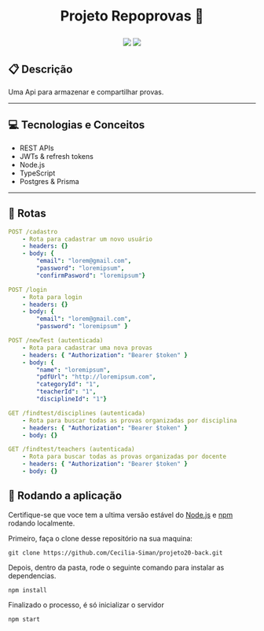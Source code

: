 # <p align='center'> Projeto Repoprovas :pencil: </p>

<p align = "center">
   <img src="https://img.shields.io/badge/author-CECÍLIA_SIMAN_SALEMA-4dae71?style=flat-square" />
   <img src="https://img.shields.io/github/languages/count/CECÍLIA_SIMAN_SALEMA/REPOPROVAS?color=4dae71&style=flat-square" />
</p>

##  :clipboard: Descrição

Uma Api para armazenar e compartilhar provas. 

***

## :computer:	 Tecnologias e Conceitos

- REST APIs
- JWTs & refresh tokens
- Node.js
- TypeScript
- Postgres & Prisma

***

## :rocket: Rotas

```yml
POST /cadastro
    - Rota para cadastrar um novo usuário
    - headers: {}
    - body: {
        "email": "lorem@gmail.com",
        "password": "loremipsum",
        "confirmPasword": "loremipsum"}
```

```yml
POST /login
    - Rota para login
    - headers: {}
    - body: {
        "email": "lorem@gmail.com",
        "password": "loremipsum" }
```

```yml
POST /newTest (autenticada)
    - Rota para cadastrar uma nova provas
    - headers: { "Authorization": "Bearer $token" }
    - body: {
        "name": "loremipsum",
        "pdfUrl": "http://loremipsum.com",
        "categoryId": "1",
        "teacherId": "1",
        "disciplineId": "1"}
```

```yml
GET /findtest/disciplines (autenticada)
    - Rota para buscar todas as provas organizadas por disciplina
    - headers: { "Authorization": "Bearer $token" }
    - body: {}
```

```yml
GET /findtest/teachers (autenticada)
    - Rota para buscar todas as provas organizadas por docente
    - headers: { "Authorization": "Bearer $token" }
    - body: {}
```


## 🏁 Rodando a aplicação

Certifique-se que voce tem a ultima versão estável do [Node.js](https://nodejs.org/en/download/) e [npm](https://www.npmjs.com/) rodando localmente.

Primeiro, faça o clone desse repositório na sua maquina:

```
git clone https://github.com/Cecilia-Siman/projeto20-back.git
```

Depois, dentro da pasta, rode o seguinte comando para instalar as dependencias.

```
npm install
```

Finalizado o processo, é só inicializar o servidor
```
npm start